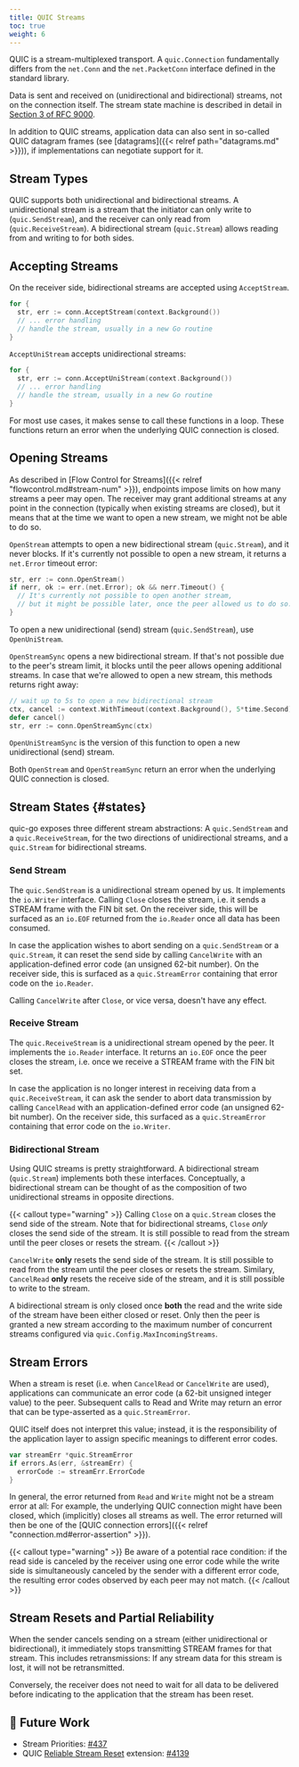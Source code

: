 ```yaml
---
title: QUIC Streams
toc: true
weight: 6
---
```


QUIC is a stream-multiplexed transport. A `quic.Connection` fundamentally differs from the `net.Conn` and the `net.PacketConn` interface defined in the standard library.

Data is sent and received on (unidirectional and bidirectional) streams, not on the connection itself. The stream state machine is described in detail in [Section 3 of RFC 9000](https://datatracker.ietf.org/doc/html/rfc9000#section-3).

In addition to QUIC streams, application data can also sent in so-called QUIC datagram frames (see [datagrams]({{< relref path="datagrams.md" >}})), if implementations can negotiate support for it.


## Stream Types

QUIC supports both unidirectional and bidirectional streams. A unidirectional stream is a stream that the initiator can only write to (`quic.SendStream`), and the receiver can only read from (`quic.ReceiveStream`). A bidirectional stream (`quic.Stream`) allows reading from and writing to for both sides.


## Accepting Streams

On the receiver side, bidirectional streams are accepted using `AcceptStream`. 

```go
for {
  str, err := conn.AcceptStream(context.Background())
  // ... error handling
  // handle the stream, usually in a new Go routine
}
```

`AcceptUniStream` accepts unidirectional streams:

```go
for {
  str, err := conn.AcceptUniStream(context.Background())
  // ... error handling
  // handle the stream, usually in a new Go routine
}
```

For most use cases, it makes sense to call these functions in a loop.
These functions return an error when the underlying QUIC connection is closed.


## Opening Streams

As described in [Flow Control for Streams]({{< relref "flowcontrol.md#stream-num" >}}), endpoints impose limits on how many streams a peer may open. The receiver may grant additional streams at any point in the connection (typically when existing streams are closed), but it means that at the time we want to open a new stream, we might not be able to do so.

`OpenStream` attempts to open a new bidirectional stream  (`quic.Stream`), and it never blocks. If it's currently not possible to open a new stream, it returns a `net.Error` timeout error:

```go
str, err := conn.OpenStream()
if nerr, ok := err.(net.Error); ok && nerr.Timeout() {
  // It's currently not possible to open another stream,
  // but it might be possible later, once the peer allowed us to do so.
}
```

To open a new unidirectional (send) stream (`quic.SendStream`), use `OpenUniStream`.

`OpenStreamSync` opens a new bidirectional stream. If that's not possible due to the peer's stream limit, it blocks until the peer allows opening additional streams. In case that we're allowed to open a new stream, this methods returns right away:

```go
// wait up to 5s to open a new bidirectional stream
ctx, cancel := context.WithTimeout(context.Background(), 5*time.Second)
defer cancel()
str, err := conn.OpenStreamSync(ctx)
```

`OpenUniStreamSync` is the version of this function to open a new unidirectional (send) stream.

Both `OpenStream` and `OpenStreamSync` return an error when the underlying QUIC connection is closed.


## Stream States {#states}

quic-go exposes three different stream abstractions: A `quic.SendStream` and a `quic.ReceiveStream`, for the two directions of unidirectional streams, and a `quic.Stream` for bidirectional streams.


### Send Stream

The `quic.SendStream` is a unidirectional stream opened by us. It implements the `io.Writer` interface. Calling `Close` closes the stream, i.e. it sends a STREAM frame with the FIN bit set. On the receiver side, this will be surfaced as an `io.EOF` returned from the `io.Reader` once all data has been consumed. 

In case the application wishes to abort sending on a `quic.SendStream` or a `quic.Stream`, it can reset the send side by calling `CancelWrite` with an application-defined error code (an unsigned 62-bit number). On the receiver side, this is surfaced as a `quic.StreamError` containing that error code on the `io.Reader`.

Calling `CancelWrite` after `Close`, or vice versa, doesn't have any effect.


### Receive Stream

The `quic.ReceiveStream` is a unidirectional stream opened by the peer. It implements the `io.Reader` interface. It returns an `io.EOF` once the peer closes the stream, i.e. once we receive a STREAM frame with the FIN bit set.

In case the application is no longer interest in receiving data from a `quic.ReceiveStream`, it can ask the sender to abort data transmission by calling `CancelRead` with an application-defined error code (an unsigned 62-bit number). On the receiver side, this surfaced as a `quic.StreamError` containing that error code on the `io.Writer`. 


### Bidirectional Stream

Using QUIC streams is pretty straightforward. A bidirectional stream (`quic.Stream`) implements both these interfaces. Conceptually, a bidirectional stream can be thought of as the composition of two unidirectional streams in opposite directions.

{{< callout type="warning" >}}
  Calling `Close` on a `quic.Stream` closes the send side of the stream. Note that for bidirectional streams, `Close` _only_ closes the send side of the stream. It is still possible to read from the stream until the peer closes or resets the stream.
{{< /callout >}}

`CancelWrite` **only** resets the send side of the stream. It is still possible to read from the stream until the peer closes or resets the stream. Similary, `CancelRead` **only** resets the receive side of the stream, and it is still possible to write to the stream.

A bidirectional stream is only closed once **both** the read and the write side of the stream have been either closed or reset. Only then the peer is granted a new stream according to the maximum number of concurrent streams configured via `quic.Config.MaxIncomingStreams`.


## Stream Errors

When a stream is reset (i.e. when `CancelRead` or `CancelWrite` are used), applications can communicate an error code (a 62-bit unsigned integer value) to the peer. Subsequent calls to Read and Write may return an error that can be type-asserted as a `quic.StreamError`.

QUIC itself does not interpret this value; instead, it is the responsibility of the application layer to assign specific meanings to different error codes. 

```go
var streamErr *quic.StreamError
if errors.As(err, &streamErr) {
  errorCode := streamErr.ErrorCode
}
```

In general, the error returned from `Read` and `Write` might not be a stream error at all: For example, the underlying QUIC connection might have been closed, which (implicitly) closes all streams as well. The error returned will then be one of the [QUIC connection errors]({{< relref "connection.md#error-assertion" >}}).


{{< callout type="warning" >}}
  Be aware of a potential race condition: if the read side is canceled by the receiver using one error code while the write side is simultaneously canceled by the sender with a different error code, the resulting error codes observed by each peer may not match.
{{< /callout >}}


## Stream Resets and Partial Reliability

When the sender cancels sending on a stream (either unidirectional or bidirectional), it immediately stops transmitting STREAM frames for that stream. This includes retransmissions: If any stream data for this stream is lost, it will not be retransmitted.

Conversely, the receiver does not need to wait for all data to be delivered before indicating to the application that the stream has been reset.


## 📝 Future Work

* Stream Priorities: [#437](https://github.com/quic-go/quic-go/issues/437)
* QUIC [Reliable Stream Reset](https://datatracker.ietf.org/doc/draft-ietf-quic-reliable-stream-reset/) extension: [#4139](https://github.com/quic-go/quic-go/issues/4139)
